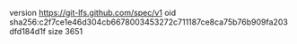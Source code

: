 version https://git-lfs.github.com/spec/v1
oid sha256:c2f7ce1e46d304cb6678003453272c711187ce8ca75b76b909fa203dfd184d1f
size 3651
